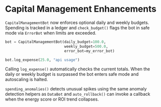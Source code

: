 # Capital Management Enhancements

`CapitalManagementBot` now enforces optional daily and weekly budgets. Spending
is tracked in a ledger and `check_budget()` flags the bot in safe mode via
`ErrorBot` when limits are exceeded.

```python
bot = CapitalManagementBot(daily_budget=100.0,
                           weekly_budget=500.0,
                           error_bot=my_error_bot)

bot.log_expense(25.0, "api usage")
```

Calling `log_expense()` automatically checks the current totals. When the daily
or weekly budget is surpassed the bot enters safe mode and autoscaling is
halted.

`spending_anomalies()` detects unusual spikes using the same anomaly detection
helpers as `DataBot` and `auto_rollback()` can invoke a callback when the energy
score or ROI trend collapses.
